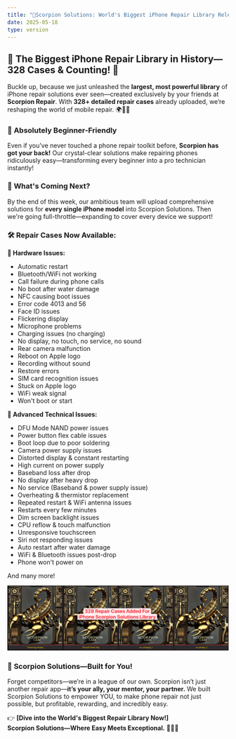 ```yaml
---
title: "🚨Scorpion Solutions: World's Biggest iPhone Repair Library Released!"
date: 2025-05-18
type: version
---
```


## 🎉 **The Biggest iPhone Repair Library in History—328 Cases & Counting!** 🎉

Buckle up, because we just unleashed the **largest, most powerful library** of iPhone repair solutions ever seen—created exclusively by your friends at **Scorpion Repair**. With **328+ detailed repair cases** already uploaded, we’re reshaping the world of mobile repair. 🌍📱✨

### 🚀 **Absolutely Beginner-Friendly**
Even if you've never touched a phone repair toolkit before, **Scorpion has got your back!** Our crystal-clear solutions make repairing phones ridiculously easy—transforming every beginner into a pro technician instantly!

### 🌟 **What's Coming Next?**
By the end of this week, our ambitious team will upload comprehensive solutions for **every single iPhone model** into Scorpion Solutions. Then we're going full-throttle—expanding to cover every device we support!

### 🛠️ **Repair Cases Now Available:**

**📌 Hardware Issues:**
- Automatic restart
- Bluetooth/WiFi not working
- Call failure during phone calls
- No boot after water damage
- NFC causing boot issues
- Error code 4013 and 56
- Face ID issues
- Flickering display
- Microphone problems
- Charging issues (no charging)
- No display, no touch, no service, no sound
- Rear camera malfunction
- Reboot on Apple logo
- Recording without sound
- Restore errors
- SIM card recognition issues
- Stuck on Apple logo
- WiFi weak signal
- Won't boot or start

**📌 Advanced Technical Issues:**
- DFU Mode NAND power issues
- Power button flex cable issues
- Boot loop due to poor soldering
- Camera power supply issues
- Distorted display & constant restarting
- High current on power supply
- Baseband loss after drop
- No display after heavy drop
- No service (Baseband & power supply issue)
- Overheating & thermistor replacement
- Repeated restart & WiFi antenna issues
- Restarts every few minutes
- Dim screen backlight issues
- CPU reflow & touch malfunction
- Unresponsive touchscreen
- Siri not responding issues
- Auto restart after water damage
- WiFi & Bluetooth issues post-drop
- Phone won't power on

And many more!

![Scorpion Solutions](https://raw.githubusercontent.com/adamw4950/scorpion-updates/a4f9df0acd212475913bccd74d7c6a7ec163b822/images/Scorpion%20Solutions.png)

### 💪 **Scorpion Solutions—Built for You!**
Forget competitors—we’re in a league of our own. Scorpion isn’t just another repair app—**it’s your ally, your mentor, your partner.** We built Scorpion Solutions to empower YOU, to make phone repair not just possible, but profitable, rewarding, and incredibly easy.

👉 **[Dive into the World's Biggest Repair Library Now!]**  
**Scorpion Solutions—Where Easy Meets Exceptional.** 📲✨🚀
